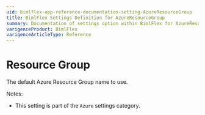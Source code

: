 ```yaml
---
uid: bimlflex-app-reference-documentation-setting-AzureResourceGroup
title: BimlFlex Settings Definition for AzureResourceGroup
summary: Documentation of settings option within BimlFlex for AzureResourceGroup
varigenceProduct: BimlFlex
varigenceArticleType: Reference
---
```


# Resource Group

The default Azure Resource Group name to use.

Notes:

* This setting is part of the `Azure` settings category.
